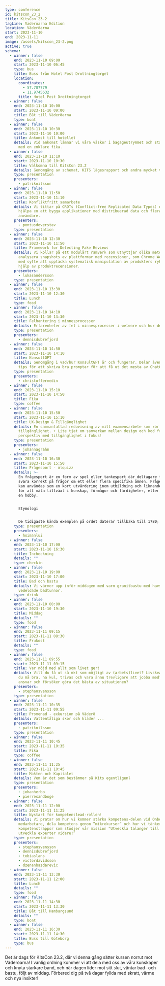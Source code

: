 ```yaml
---
type: conference
id: kitscon_23_2
title: KitsCon 23.2
tagLine: Väderöarna Edition
location: Väderöarna
start: 2023-11-10
end: 2023-11-11
image: /assets/kitscon_23-2.png
active: true
schema:
  - winner: false
    end: 2023-11-10 09:00
    start: 2023-11-10 06:45
    type: bus
    title: Buss från Hotel Post Drottningtorget
    location:
      coordinates:
        - 57.707779
        - 11.9745632
      title: Hotel Post Drottningtorget
  - winner: false
    end: 2023-11-10 10:00
    start: 2023-11-10 09:00
    title: Båt till Väderöarna
    type: boat
  - winner: false
    end: 2023-11-10 10:30
    start: 2023-11-10 10:00
    title: Ankomst till hotellet
    details: Vid ankomst lämnar vi våra väskor i bagageutrymmet och startar dagen
      med en enklare fika.
  - winner: false
    end: 2023-11-10 11:10
    start: 2023-11-10 10:30
    title: Välkomna till KitsCon 23.2
    details: Genomgång av schemat, KITS lägesrapport och andra mycket viktiga saker!
    type: presentation
    presenters:
      - patriknilsson
  - winner: false
    end: 2023-11-10 11:50
    start: 2023-11-10 11:10
    title: Konfliktfritt samarbete
    details: Vi tittar på CRDTs (Conflict-free Replicated Data Types) och hur de kan
      hjälpa en att bygga applikationer med distribuerad data och flera
      användare.
    presenters:
      - pontusdoverstav
    type: presentation
  - winner: false
    end: 2023-11-10 12:30
    start: 2023-11-10 11:50
    title: Framework for Detecting Fake Reviews
    details: Vi kollar på ett modulärt ramverk som utnyttjar olika metoder för att
      analysera snapshots av plattformar med recensioner, som Chrome Web Store,
      med syfte att upptäcka systematisk manipulation av produkters rykte med
      hjälp av produktrecensioner.
    presenters:
      - lukasandersson
    type: presentation
  - winner: false
    end: 2023-11-10 13:30
    start: 2023-11-10 12:30
    title: Lunch
    type: food
  - winner: false
    end: 2023-11-10 14:10
    start: 2023-11-10 13:30
    title: Felhantering i minnesprocesser
    details: Erfarenheter av fel i minnesprocesser i wetware och hur de kan hanteras
    type: presentation
    presenters:
      - dennisdubrefjord
  - winner: false
    end: 2023-11-10 14:50
    start: 2023-11-10 14:10
    title: KonsultGPT
    details: Genomgång i vad/hur KonsultGPT är och fungerar. Delar även med mig av
      tips för att skriva bra promptar för att få ut det mesta av ChatGPT.
    type: presentation
    presenters:
      - christoffermedin
  - winner: false
    end: 2023-11-10 15:10
    start: 2023-11-10 14:50
    title: Fika
    type: coffee
  - winner: false
    end: 2023-11-10 15:50
    start: 2023-11-10 15:10
    title: UX-Design & Tillgänglighet
    details: En sammanfattad redovisning av mitt examensarbete som rör UX-Design och
      tillgänglighet. + Lite tjat om samverkan mellan design och kod från ett
      perspektiv med tillgänglighet i fokus!
    type: presentation
    presenters:
      - johannagrahn
  - winner: false
    end: 2023-11-10 16:30
    start: 2023-11-10 15:50
    title: Frågesport - ölquizz
    details: >-
      En frågesport är en form av spel eller tankesport där deltagare försöker
      svara korrekt på frågor om ett eller flera specifika ämnen. Frågesporter
      kan användas som en kort utvärdering inom utbildning och liknande områden
      för att mäta tillväxt i kunskap, förmågor och färdigheter, eller bara som
      en hobby.


      Etymologi


      De tidigaste kända exemplen på ordet daterar tillbaka till 1780; dess etymologi är okänd, men det kan ha sitt ursprung i studentjargong. Det betydde ursprungligen en "udda, excentrisk person" eller ett "skämt, spratt". Senare (kanske i samband med ord som "inquisitive"), kom det att betyda "att iaktta, studera intensivt", och därifrån (från omkring mitten av 1800-talet) "test, prov." Det finns en välkänd myt om ordet quiz som säger att 1791 gjorde en teaterägare i Dublin vid namn Richard Daly ett vad att han kunde införa ett ord i språket inom 24 timmar. Han gick sedan ut och anställde en grupp gatubarn för att skriva ordet "quiz", som var ett nonsensord, på väggarna runt om i Dublin. Inom en dag var ordet allmänt känt och hade fått en betydelse (eftersom ingen visste vad det betydde, trodde alla att det var någon form av test), och Daly hade lite extra pengar i fickan. Det finns dock inga bevis som stödjer berättelsen, och termen användes redan före det påstådda vadet 1791.
    type: presentation
    presenters:
      - hoimanlui
  - winner: false
    end: 2023-11-10 17:00
    start: 2023-11-10 16:30
    title: Incheckning
    details: ""
    type: checkin
  - winner: false
    end: 2023-11-10 19:00
    start: 2023-11-10 17:00
    title: Bad och bastu
    details: Vi värmer upp inför middagen med varm granitbastu med havsutsikt och
      vedeldade badtunnor.
    type: drink
  - winner: false
    end: 2023-11-10 00:00
    start: 2023-11-10 19:30
    title: Middag
    details: ""
    type: food
  - winner: false
    end: 2023-11-11 09:15
    start: 2023-11-11 08:30
    title: Frukost
    details: ""
    type: food
  - winner: false
    end: 2023-11-11 09:55
    start: 2023-11-11 09:15
    title: Var nöjd med allt som livet ger!
    details: Vill du få ut så mkt som möjligt av (arbets)livet? Livskvalitet? Vill
      du må bra, ha kul, trivas och vara ännu trevligare att jobba med? Tar du
      ansvar och försöker göra det bästa av situationen?
    presenters:
      - stephansvensson
    type: presentation
  - winner: false
    end: 2023-11-11 10:35
    start: 2023-11-11 09:55
    title: Promenad - exkursion på Väderö
    details: Vattentåliga skor och kläder ...
    presenters:
      - patriknilsson
    type: presentation
  - winner: false
    end: 2023-11-11 10:45
    start: 2023-11-11 10:35
    title: Fika
    type: coffee
  - winner: false
    end: 2023-11-11 11:25
    start: 2023-11-11 10:45
    title: Makten och Kapitalet
    details: Vem är det som bestämmer på Kits egentligen?
    type: presentation
    presenters:
      - johanherbo
      - pierresandboge
  - winner: false
    end: 2023-11-11 12:00
    start: 2023-11-11 11:25
    title: Nystart för kompetenslead-rollen!
    details: Vi pratar om hur vi kommer stärka kompetens-delen vid Onboarding av nya
      medarbetare, dela kompetens genom ”mikrokurser” och hur vi tänker oss
      kompetenstrappor som stödjer vår mission ”Utveckla talanger till experter,
      utveckla experter vidare!”
    type: presentation
    presenters:
      - stephansvensson
      - dennisdubrefjord
      - tobiaslans
      - victordavidsson
      - dzenanbazdarevic
  - winner: false
    end: 2023-11-11 13:30
    start: 2023-11-11 12:00
    title: Lunch
    details: ""
    type: food
  - winner: false
    end: 2023-11-11 14:30
    start: 2023-11-11 13:30
    title: Båt till Hamburgsund
    details: ""
    type: boat
  - winner: false
    end: 2023-11-11 16:30
    start: 2023-11-11 14:30
    title: Buss till Göteborg
    type: bus
---
```


Det är dags för KitsCon 23.2, där vi denna gång sätter kursen norrut mot Väderöarna! I vanlig ordning kommer vi att dela med oss av våra kunskaper och knyta starkare band, och när dagen lider mot sitt slut, väntar bad- och bastu, följt av middag. Förbered dig på två dagar fyllda med skratt, värme och nya insikter!
